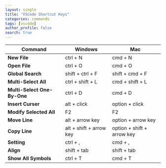 ```yaml
---
layout: single
title: "VSCode Shortcut Keys"
categories: commands
tags: [vscode]
author_profile: false
search: true
---
```


| Command                     | Windows                 | Mac                        |
| --------------------------- | ----------------------- | -------------------------- |
| **New File**                | ctrl + N                | cmd + N                    |
| **Open File**               | ctrl + O                | cmd + O                    |
| **Global Search**           | shift + ctrl + F        | shift + cmd + F            |
| **Multi-Select All**        | ctrl + shift + L        | cmd + shift + L            |
| **Multi-Select One-By-One** | ctrl + D                | cmd + D                    |
| **Insert Curser**           | alt + click             | option + click             |
| **Modify Selected All**     | F2                      | F2                         |
| **Move Line**               | alt + arrow key         | option + arrow key         |
| **Copy Line**               | alt + shift + arrow key | option + shift + arrow key |
| **Setting**                 | ctrl + ,                | cmd + ,                    |
| **Align**                   | shift + tab             | shift + tab                |
| **Show All Symbols**        | ctrl + T                | cmd + T                    |
